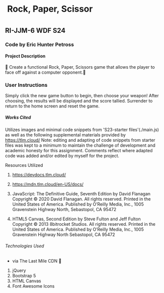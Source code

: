   #  Rock, Paper, Scissor  #
  ## RI-JJM-6 WDF S24 ##
  ### Code by Eric Hunter Petross ###

  #### Project Description ####

   👋 Create a functional Rock, Paper, Scissors game that allows the player to face off against a computer opponent.👋

  ### User Instructions ###

  Simply click the new game button to begin, then choose your weapon! After choosing, the results will be displayed and the score tallied. Surrender to return to the home screen and reset the game.

  ##### Works Cited #####

  Utilizes images and minimal code snippets from 'S23-starter files'(./main.js) as well as the following supplemental materials provided by https://tlm.cloud/
  Note: editing and adapting of code snippets from starter files was kept to a minimum to maintain the challenge of development and academic honesty for this assignment. Comments reflect where adapted code was added and/or edited by myself for the project.

  Resources Utilized

  1.  https://devdocs.tlm.cloud/

  2.  https://mdn.tlm.cloud/en-US/docs/

  3.  JavaScript: The Definitive Guide, Seventh Edition
      by David Flanagan
      Copyright © 2020 David Flanagan. All rights reserved.
      Printed in the United States of America.
      Published by O’Reilly Media, Inc., 1005 Gravenstein Highway North, Sebastopol, CA 95472

  4.  HTML5 Canvas, Second Edition
      by Steve Fulton and Jeff Fulton
      Copyright © 2013 8bitrocket Studios. All rights reserved.
      Printed in the United States of America.
      Published by O’Reilly Media, Inc., 1005 Gravenstein Highway North
      Sebastopol, CA 95472

  ###### Technologies Used ######

  - via The Last Mile CDN 🚀

  1. jQuery
  2. Bootstrap 5
  3. HTML Canvas
  4. Font Awesome Icons